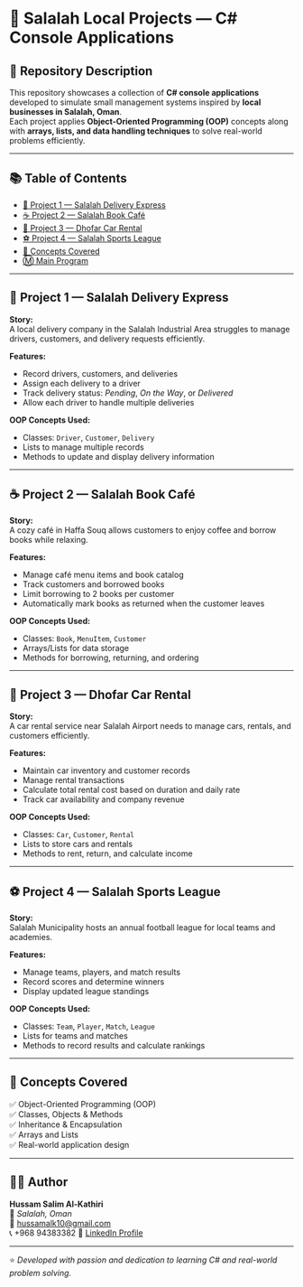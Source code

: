 # 🧾 Salalah Local Projects — C# Console Applications  

## 📘 Repository Description  
This repository showcases a collection of **C# console applications** developed to simulate small management systems inspired by **local businesses in Salalah, Oman**.  
Each project applies **Object-Oriented Programming (OOP)** concepts along with **arrays, lists, and data handling techniques** to solve real-world problems efficiently.

---

## 📚 Table of Contents  
- [🛵 Project 1 — Salalah Delivery Express](https://github.com/Hussam-Alkathiri/ForProject/tree/master/ForProject/Model/1-%20Salalah%20Delivery%20Express)  
- [☕ Project 2 — Salalah Book Café](https://github.com/Hussam-Alkathiri/ForProject/tree/master/ForProject/Model/1-%20Salalah%20Delivery%20Express)  
- [🚗 Project 3 — Dhofar Car Rental](https://github.com/Hussam-Alkathiri/ForProject/tree/master/ForProject/Model/3-%20Dhofar%20Car%20Rental)  
- [⚽ Project 4 — Salalah Sports League](https://github.com/Hussam-Alkathiri/ForProject/tree/master/ForProject/Model/4-%20Salalah%20Sports%20League)  
- [🧠 Concepts Covered](#-concepts-covered)  
- [Ⓜ️ Main Program](https://github.com/Hussam-Alkathiri/ForProject/blob/master/ForProject/Program.cs)  

---

## 🛵 Project 1 — Salalah Delivery Express  
**Story:**  
A local delivery company in the Salalah Industrial Area struggles to manage drivers, customers, and delivery requests efficiently.

**Features:**  
- Record drivers, customers, and deliveries  
- Assign each delivery to a driver  
- Track delivery status: *Pending*, *On the Way*, or *Delivered*  
- Allow each driver to handle multiple deliveries  

**OOP Concepts Used:**  
- Classes: `Driver`, `Customer`, `Delivery`  
- Lists to manage multiple records  
- Methods to update and display delivery information  

---

## ☕ Project 2 — Salalah Book Café  
**Story:**  
A cozy café in Haffa Souq allows customers to enjoy coffee and borrow books while relaxing.

**Features:**  
- Manage café menu items and book catalog  
- Track customers and borrowed books  
- Limit borrowing to 2 books per customer  
- Automatically mark books as returned when the customer leaves  

**OOP Concepts Used:**  
- Classes: `Book`, `MenuItem`, `Customer`  
- Arrays/Lists for data storage  
- Methods for borrowing, returning, and ordering  

---

## 🚗 Project 3 — Dhofar Car Rental  
**Story:**  
A car rental service near Salalah Airport needs to manage cars, rentals, and customers efficiently.

**Features:**  
- Maintain car inventory and customer records  
- Manage rental transactions  
- Calculate total rental cost based on duration and daily rate  
- Track car availability and company revenue  

**OOP Concepts Used:**  
- Classes: `Car`, `Customer`, `Rental`  
- Lists to store cars and rentals  
- Methods to rent, return, and calculate income  

---

## ⚽ Project 4 — Salalah Sports League  
**Story:**  
Salalah Municipality hosts an annual football league for local teams and academies.

**Features:**  
- Manage teams, players, and match results  
- Record scores and determine winners  
- Display updated league standings  

**OOP Concepts Used:**  
- Classes: `Team`, `Player`, `Match`, `League`  
- Lists for teams and matches  
- Methods to record results and calculate rankings  

---

## 🧠 Concepts Covered  
✅ Object-Oriented Programming (OOP)  
✅ Classes, Objects & Methods  
✅ Inheritance & Encapsulation  
✅ Arrays and Lists  
✅ Real-world application design  

---

## 👨‍💻 Author  
**Hussam Salim Al-Kathiri**  
📍 *Salalah, Oman*  
📧 hussamalk10@gmail.com  
📞 +968 94383382
🔗 [LinkedIn Profile](https://www.linkedin.com/in/hussam-alkathiri)  

---

⭐ *Developed with passion and dedication to learning C# and real-world problem solving.*  
